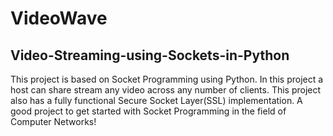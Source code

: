 # VideoWave
## Video-Streaming-using-Sockets-in-Python
This project is based on Socket Programming using Python. In this project a host can share stream any video across any number of clients. This project also has a fully functional Secure Socket Layer(SSL) implementation. A good project to get started with Socket Programming in the field of Computer Networks!


